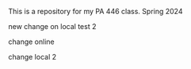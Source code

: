 This is a repository for my PA 446 class.
Spring 2024

new change on local
test 2

change online

change local 2
